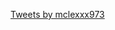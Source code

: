 <a class="twitter-timeline" href="https://twitter.com/mclexxx973?ref_src=twsrc%5Etfw">Tweets by mclexxx973</a> <script async src="https://platform.twitter.com/widgets.js" charset="utf-8"></script>